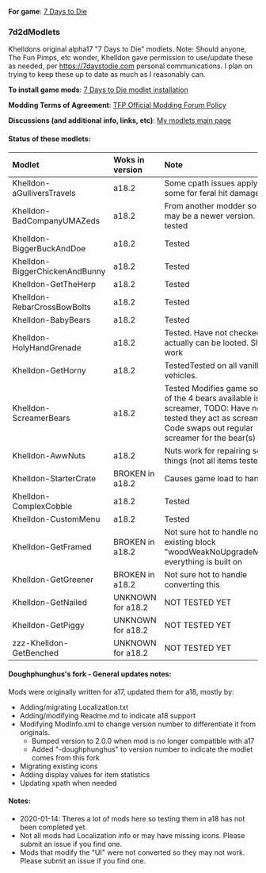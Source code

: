 **For game**: [7 Days to Die](https://7daystodie.com)

### 7d2dModlets
Khelldons original alpha17 "7 Days to Die" modlets.
Note: Should anyone, The Fun Pimps, etc wonder, Khelldon gave permission to use/update these as needed, per https://7daystodie.com personal communications. I plan on trying to keep these up to date as much as I reasonably can. 

**To install game mods**: [7 Days to Die modlet installation](https://gist.github.com/doughphunghus/a1907c5f63b5fe79bd823965328f25bf)

**Modding Terms of Agreement**: [TFP Official Modding Forum Policy ](https://7daystodie.com/forums/showthread.php?59817-TFP-Official-Modding-Forum-Policy)

**Discussions (and additional info, links, etc)**: [My modlets main page](https://7daystodie.com/forums/showthread.php?144915-Doughs-modlets)

#### Status of these modlets:

Modlet | Woks in version  | Note
| :------------ | :------------- | :------------- |
| Khelldon-aGulliversTravels | a18.2 | Some cpath issues applying for some for feral hit damage |
| Khelldon-BadCompanyUMAZeds| a18.2 | From another modder so there may be a newer version. Lightly tested |
| Khelldon-BiggerBuckAndDoe| a18.2 | Tested |
| Khelldon-BiggerChickenAndBunny| a18.2 | Tested |
| Khelldon-GetTheHerp| a18.2 | Tested |
| Khelldon-RebarCrossBowBolts| a18.2 | Tested |
| Khelldon-BabyBears | a18.2 | Tested |
| Khelldon-HolyHandGrenade| a18.2 | Tested. Have not checked it actually can be looted. Should work |
| Khelldon-GetHorny| a18.2 | TestedTested on all vanilla vehicles. |
| Khelldon-ScreamerBears| a18.2 | Tested Modifies game so one of the 4 bears available is a screamer, TODO: Have not tested they act as screamers.  Code swaps out regular screamer for the bear(s) |
| Khelldon-AwwNuts | a18.2 | Nuts work for repairing some things (not all items tested). |
| Khelldon-StarterCrate| BROKEN in a18.2 | Causes game load to hang |
| Khelldon-ComplexCobble| a18.2 | Tested |
| Khelldon-CustomMenu | a18.2 | Tested |
| Khelldon-GetFramed| BROKEN in a18.2 | Not sure hot to handle non-existing block "woodWeakNoUpgradeMaster" everything is built on |
| Khelldon-GetGreener| BROKEN in a18.2 | Not sure hot to handle converting this |
| Khelldon-GetNailed| UNKNOWN for a18.2| NOT TESTED YET |
| Khelldon-GetPiggy| UNKNOWN for a18.2| NOT TESTED YET |
| zzz-Khelldon-GetBenched | UNKNOWN for a18.2| NOT TESTED YET |

#### Doughphunghus's fork - General updates notes:
Mods were originally written for a17, updated them for a18, mostly by:
- Adding/migrating Localization.txt
- Adding/modifying Readme.md to indicate a18 support
- Modifying ModInfo.xml to change version number to  differentiate it from originals.
  - Bumped version to 2.0.0 when mod is no longer compatible with a17
  - Added "-doughphunghus" to version number to indicate the modlet comes from this fork
- Migrating existing icons
- Adding display values for item statistics
- Updating xpath when needed

#### Notes:
- 2020-01-14: Theres a lot of mods here so testing them in a18 has not been completed yet.
- Not all mods had Localization info or may have missing icons.  Please submit an issue if you find one.
- Mods that modify the "UI" were not converted so they may not work. Please submit an issue if you find one.
